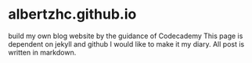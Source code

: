 # albertzhc.github.io
build my own blog website by the guidance of Codecademy
This page is dependent on jekyll and github
I would like to make it my diary. All post is written in markdown.

